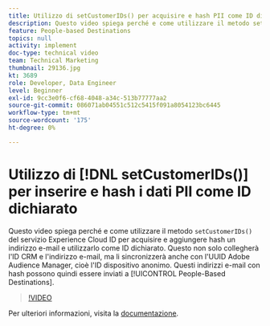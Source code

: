 ```yaml
---
title: Utilizzo di setCustomerIDs() per acquisire e hash PII come ID dichiarato
description: Questo video spiega perché e come utilizzare il metodo setCustomerIDs() del servizio Experience Cloud ID per acquisire e aggiungere hash un indirizzo e-mail e come usarlo come ID dichiarato. Questo non solo collegherà l'ID CRM e l'indirizzo e-mail, ma li sincronizzerà anche con l'UUID Adobe Audience Manager, cioè l'ID dispositivo anonimo. Questi indirizzi e-mail con hash possono quindi essere inviati a Destinazioni basate su persone.
feature: People-based Destinations
topics: null
activity: implement
doc-type: technical video
team: Technical Marketing
thumbnail: 29136.jpg
kt: 3689
role: Developer, Data Engineer
level: Beginner
exl-id: 9cc3e0f6-cf68-4048-a34c-513b77777aa2
source-git-commit: 086071ab04551c512c5415f091a8054123bc6445
workflow-type: tm+mt
source-wordcount: '175'
ht-degree: 0%

---
```


# Utilizzo di [!DNL setCustomerIDs()] per inserire e hash i dati PII come ID dichiarato

Questo video spiega perché e come utilizzare il metodo `setCustomerIDs()` del servizio Experience Cloud ID per acquisire e aggiungere hash un indirizzo e-mail e utilizzarlo come ID dichiarato. Questo non solo collegherà l&#39;ID CRM e l&#39;indirizzo e-mail, ma li sincronizzerà anche con l&#39;UUID Adobe Audience Manager, cioè l&#39;ID dispositivo anonimo. Questi indirizzi e-mail con hash possono quindi essere inviati a [!UICONTROL People-Based Destinations].

>[!VIDEO](https://video.tv.adobe.com/v/29136/?quality=12)

Per ulteriori informazioni, visita la [documentazione](https://experienceleague.adobe.com/docs/id-service/using/reference/hashing-support.html).
